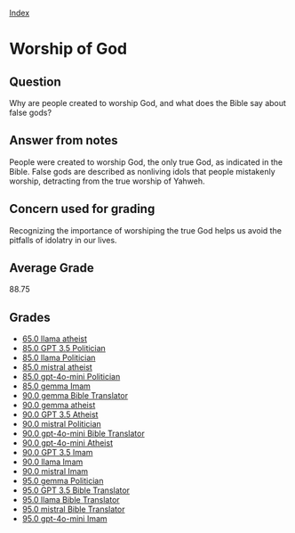 
[Index](../index.md)
# Worship of God
## Question
Why are people created to worship God, and what does the Bible say about false gods?

## Answer from notes
People were created to worship God, the only true God, as indicated in the Bible. False gods are described as nonliving idols that people mistakenly worship, detracting from the true worship of Yahweh.

## Concern used for grading
Recognizing the importance of worshiping the true God helps us avoid the pitfalls of idolatry in our lives.

## Average Grade
88.75

## Grades
 * [65.0 llama atheist](../answers/llama_atheist/Worship_of_God.md)
 * [85.0 GPT 3.5 Politician](../answers/GPT_3.5_Politician/Worship_of_God.md)
 * [85.0 llama Politician](../answers/llama_Politician/Worship_of_God.md)
 * [85.0 mistral atheist](../answers/mistral_atheist/Worship_of_God.md)
 * [85.0 gpt-4o-mini Politician](../answers/gpt-4o-mini_Politician/Worship_of_God.md)
 * [85.0 gemma Imam](../answers/gemma_Imam/Worship_of_God.md)
 * [90.0 gemma Bible Translator](../answers/gemma_Bible_Translator/Worship_of_God.md)
 * [90.0 gemma atheist](../answers/gemma_atheist/Worship_of_God.md)
 * [90.0 GPT 3.5 Atheist](../answers/GPT_3.5_Atheist/Worship_of_God.md)
 * [90.0 mistral Politician](../answers/mistral_Politician/Worship_of_God.md)
 * [90.0 gpt-4o-mini Bible Translator](../answers/gpt-4o-mini_Bible_Translator/Worship_of_God.md)
 * [90.0 gpt-4o-mini Atheist](../answers/gpt-4o-mini_Atheist/Worship_of_God.md)
 * [90.0 GPT 3.5 Imam](../answers/GPT_3.5_Imam/Worship_of_God.md)
 * [90.0 llama Imam](../answers/llama_Imam/Worship_of_God.md)
 * [90.0 mistral Imam](../answers/mistral_Imam/Worship_of_God.md)
 * [95.0 gemma Politician](../answers/gemma_Politician/Worship_of_God.md)
 * [95.0 GPT 3.5 Bible Translator](../answers/GPT_3.5_Bible_Translator/Worship_of_God.md)
 * [95.0 llama Bible Translator](../answers/llama_Bible_Translator/Worship_of_God.md)
 * [95.0 mistral Bible Translator](../answers/mistral_Bible_Translator/Worship_of_God.md)
 * [95.0 gpt-4o-mini Imam](../answers/gpt-4o-mini_Imam/Worship_of_God.md)
